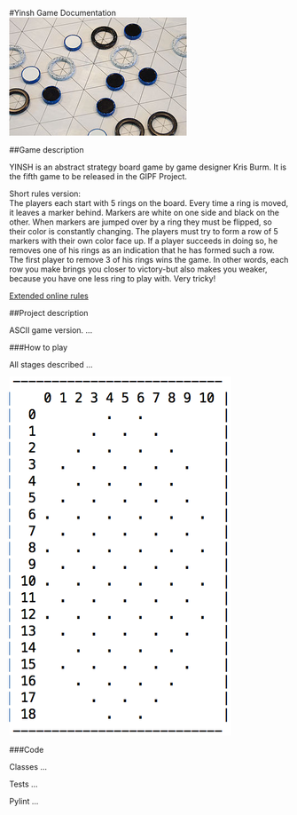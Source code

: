 #Yinsh Game Documentation
![yinsh](./res/yinsh.jpg "yinsh")

##Game description

YINSH is an abstract strategy board game by game designer Kris Burm. It is the fifth game to be released in the GIPF Project.

Short rules version: <br /> 
The players each start with 5 rings on the board. Every time a ring is moved, it leaves a marker behind.
Markers are white on one side and black on the other. When markers are jumped over by a ring they must be flipped,
so their color is constantly changing. The players must try to form a row of 5 markers with their own color face up.
If a player succeeds in doing so, he removes one of his rings as an indication that he has formed such a row.
The first player to remove 3 of his rings wins the game. In other words, each row you make brings you closer to 
victory-but also makes you weaker, because you have one less ring to play with. Very tricky!

[Extended online rules](http://www.gipf.com/yinsh/rules/rules.html)

##Project description

ASCII game version. ...

###How to play

All stages described 
...


![Board](./res/board.png "Board")

###Code

Classes ...

Tests ...

Pylint ...

